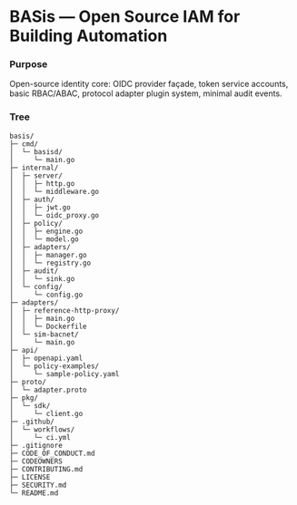 # BASis — Open Source IAM for Building Automation

### Purpose

Open-source identity core: OIDC provider façade, token service accounts, basic RBAC/ABAC, protocol adapter plugin system, minimal audit events.

### Tree

```
basis/
├─ cmd/
│  └─ basisd/
│     └─ main.go
├─ internal/
│  ├─ server/
│  │  ├─ http.go
│  │  └─ middleware.go
│  ├─ auth/
│  │  ├─ jwt.go
│  │  └─ oidc_proxy.go
│  ├─ policy/
│  │  ├─ engine.go
│  │  └─ model.go
│  ├─ adapters/
│  │  ├─ manager.go
│  │  └─ registry.go
│  ├─ audit/
│  │  └─ sink.go
│  └─ config/
│     └─ config.go
├─ adapters/
│  ├─ reference-http-proxy/
│  │  ├─ main.go
│  │  └─ Dockerfile
│  └─ sim-bacnet/
│     └─ main.go
├─ api/
│  ├─ openapi.yaml
│  └─ policy-examples/
│     └─ sample-policy.yaml
├─ proto/
│  └─ adapter.proto
├─ pkg/
│  └─ sdk/
│     └─ client.go
├─ .github/
│  └─ workflows/
│     └─ ci.yml
├─ .gitignore
├─ CODE_OF_CONDUCT.md
├─ CODEOWNERS
├─ CONTRIBUTING.md
├─ LICENSE
├─ SECURITY.md
└─ README.md
```
